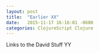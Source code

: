 ```yaml
---
layout: post
title:  "Earlier XX"
date:   2015-11-17 16:16:01 -0600
categories: ClojureScript Clojure
---
```


Links to the David Stuff YY
